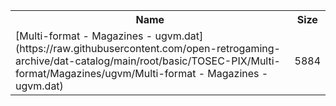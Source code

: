<table>
<tr><th>Name</th><th>Size</th></tr>
<tr><td>
[Multi-format - Magazines - ugvm.dat](https://raw.githubusercontent.com/open-retrogaming-archive/dat-catalog/main/root/basic/TOSEC-PIX/Multi-format/Magazines/ugvm/Multi-format - Magazines - ugvm.dat)
</td><td>5884</td></tr>
</table>
